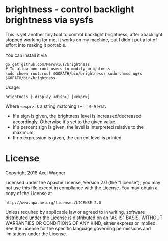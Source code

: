 # brightness - control backlight brightness via sysfs

This is yet another tiny tool to control backlight brightness, after xbacklight
stopped working for me. It works on my machine, but I didn't put a lot of
effort into making it portable.

You can install it via

```
go get github.com/Merovius/brightness
# To allow non-root users to modify brightness
sudo chown root:root $GOPATH/bin/brightness; sudo chmod ug+s $GOPATH/bin/brightness
```

Usage:

```
brightness [-display <disp>] [<expr>]
```

Where `<expr>` is a string matching `[+-][0-9]+%?`.

* If a sign is given, the brightness level is increased/decreased accordingly.
  Otherwise it's set to the given value.
* If a percent sign is given, the level is interpreted relative to the maximum.
* If no expression is given, the current level is printed.

# License

Copyright 2018 Axel Wagner

Licensed under the Apache License, Version 2.0 (the "License");
you may not use this file except in compliance with the License.
You may obtain a copy of the License at

    http://www.apache.org/licenses/LICENSE-2.0

Unless required by applicable law or agreed to in writing, software
distributed under the License is distributed on an "AS IS" BASIS,
WITHOUT WARRANTIES OR CONDITIONS OF ANY KIND, either express or implied.
See the License for the specific language governing permissions and
limitations under the License.
